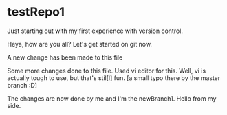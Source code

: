 # testRepo1
Just starting out with my first experience with version control.

Heya, how are you all? Let's get started on git now.

A new change has been made to this file

Some more changes done to this file. Used vi editor for this. Well, vi is actually tough to use, but that's stil[l] fun. [a small typo there by the master branch :D]

The changes are now done by me and I'm the newBranch1. Hello from my side.
